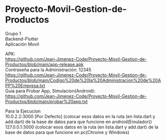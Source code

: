 # Proyecto-Movil-Gestion-de-Productos

Grupo 1  
Backend-Flutter  
Aplicación Movil

APK:  
https://github.com/Jean-Jimenez-Code/Proyecto-Movil-Gestion-de-Productos/blob/main/app-release.apk  
Contraseña para la Administración: 12345  
https://github.com/Jean-Jimenez-Code/Proyecto-Movil-Gestion-de-Productos/blob/main/Codigo%20de%20la%20Administracion%20de%20APP%20Empresa.txt  
Guia para Probar App, Simulacion(Android):  
https://github.com/Jean-Jimenez-Code/Proyecto-Movil-Gestion-de-Productos/blob/main/probar%20app.txt  

Para la Ejecucion  
10.0.2.2:3000  [Por Defecto] (colocar esos datos en la ruta (en lista.dart y add.dart) de la base de datos para que funcione en android(Emulador))  
127.0.0.1:3000 (colocar esos datos en la ruta (en lista.dart y add.dart) de la base de datos para que funcione en pc(Chrome y Windows)  
